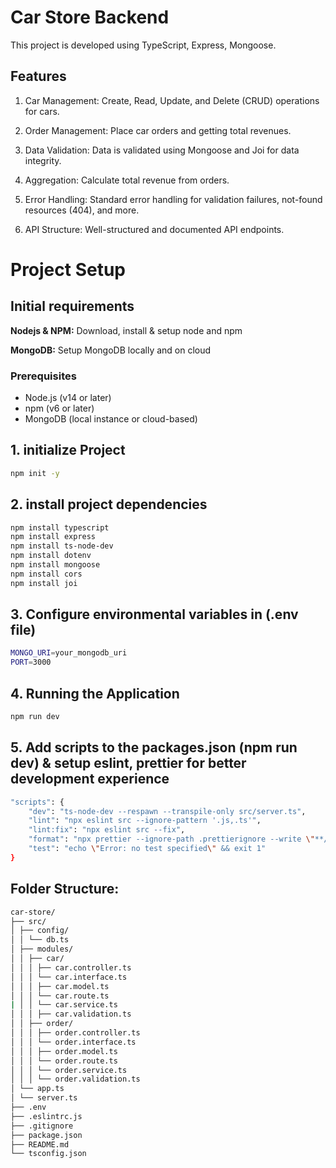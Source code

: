 # Car Store Backend

This project is developed using TypeScript, Express, Mongoose.

## Features

1. Car Management: Create, Read, Update, and Delete (CRUD) operations for cars.

2. Order Management: Place car orders and getting total revenues.

3. Data Validation: Data is validated using Mongoose and Joi for data integrity.

4. Aggregation: Calculate total revenue from orders.

5. Error Handling: Standard error handling for validation failures, not-found resources (404), and more.

6. API Structure: Well-structured and documented API endpoints.

# Project Setup

## Initial requirements

**Nodejs & NPM:** Download, install & setup node and npm

**MongoDB:** Setup MongoDB locally and on cloud

### Prerequisites

- Node.js (v14 or later)
- npm (v6 or later)
- MongoDB (local instance or cloud-based)

## 1. initialize Project

```bash
npm init -y
```

## 2. install project dependencies

```bash
npm install typescript
npm install express
npm install ts-node-dev
npm install dotenv
npm install mongoose
npm install cors
npm install joi
```

## 3. Configure environmental variables in (.env file)

```bash
MONGO_URI=your_mongodb_uri
PORT=3000
```

## 4. Running the Application

```bash
npm run dev
```

## 5. Add scripts to the packages.json (npm run dev) & setup eslint, prettier for better development experience

```bash
"scripts": {
    "dev": "ts-node-dev --respawn --transpile-only src/server.ts",
    "lint": "npx eslint src --ignore-pattern '.js,.ts'",
    "lint:fix": "npx eslint src --fix",
    "format": "npx prettier --ignore-path .prettierignore --write \"**/*.{js,ts,json}\"",
    "test": "echo \"Error: no test specified\" && exit 1"
}
```

## Folder Structure:

```bash
car-store/
├── src/
│ ├── config/
│ │ └── db.ts
│ ├── modules/
│ │ ├── car/
│ │ │ ├── car.controller.ts
│ │ │ └── car.interface.ts
│ │ │ ├── car.model.ts
│ │ │ └── car.route.ts
| │ │ └── car.service.ts
│ │ │ ├── car.validation.ts
│ │ ├── order/
│ │ │ ├── order.controller.ts
│ │ │ └── order.interface.ts
│ │ │ ├── order.model.ts
│ │ │ └── order.route.ts
│ │ │ └── order.service.ts
│ │ │ └── order.validation.ts
│ └── app.ts
│ └── server.ts
├── .env
├── .eslintrc.js
├── .gitignore
├── package.json
├── README.md
└── tsconfig.json
```
